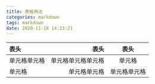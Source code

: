 ```yaml
---
title: 表格用法
categories: markdown
tags: markdown
date: 2020-11-18 14:23:21
---
```



|表头|表头|表头|
|:----|----:|:----:|
| 单元格单元格  | 单元格单元格单元格 |单元格|
| 单元格 | 单元格单元格 |单元格单元格|